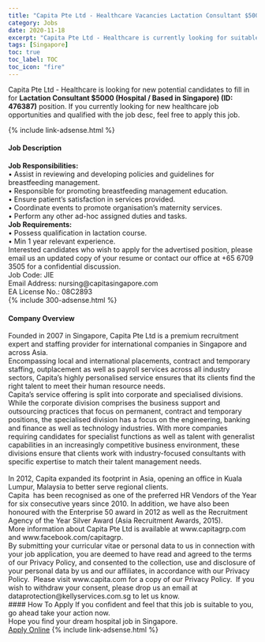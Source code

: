 ```yaml
---
title: "Capita Pte Ltd - Healthcare Vacancies Lactation Consultant $5000 (Hospital / Based in Singapore) (ID: 476387)" 
category: Jobs 
date: 2020-11-18 
excerpt: "Capita Pte Ltd - Healthcare is currently looking for suitable person to fill in the Lactation Consultant $5000 (Hospital / Based in Singapore) (ID: 476387) which positioned at Singapore" 
tags: [Singapore] 
toc: true 
toc_label: TOC 
toc_icon: "fire" 
--- 
```


<p>Capita Pte Ltd - Healthcare is looking for new potential candidates to fill in for <b>Lactation Consultant $5000 (Hospital / Based in Singapore) (ID: 476387)</b> position. If you currently looking for new healthcare job opportunities and qualified with the job desc, feel free to apply this job.
</p>{% include link-adsense.html %} 
<div><div><div><h4>Job Description</h4></div></div><div><div><span><div><div><strong>Job Responsibilities:</strong><br>&#8226; Assist in reviewing and developing policies and guidelines for breastfeeding management.<br>&#8226; Responsible for promoting breastfeeding management education.<br>&#8226; Ensure patient&#8217;s satisfaction in services provided.<br>&#8226; Coordinate events to promote organisation&#8217;s maternity services.<br>&#8226; Perform any other ad-hoc assigned duties and tasks.</div><div><strong>Job Requirements:</strong><br>&#8226; Possess qualification in lactation course.<br>&#8226; Min 1 year relevant experience.</div><div>Interested candidates who wish to apply for the advertised position, please email us an updated copy of your resume or contact our office at +65 6709 3505 for a confidential discussion.</div><div>Job Code: JIE<br>Email Address: nursing@capitasingapore.com<br>EA License No.: 08C2893</div></div></span></div></div></div> 
{% include 300-adsense.html %} 
<div><div><div><h4>Company Overview</h4></div></div><div><div><span><div><div><div><div>Founded in 2007 in Singapore, Capita Pte Ltd is a premium recruitment expert and staffing provider for international companies in Singapore and across Asia.</div><div>Encompassing local and international placements, contract and temporary staffing, outplacement as well as payroll services across all industry sectors, Capita&#8217;s highly personalised service ensures that its clients find the right talent to meet their human resource needs.</div><div>Capita&#8217;s service offering is split into corporate and specialised divisions. While the corporate division comprises the business support and outsourcing practices that focus on permanent, contract and temporary positions, the specialised division has a focus on the engineering, banking and finance as well as technology industries. With more companies requiring candidates for specialist functions as well as talent with generalist capabilities in an increasingly competitive business environment, these divisions ensure that clients work with industry-focused consultants with specific expertise to match their talent management needs.</div><div><br>In 2012, Capita expanded its footprint in Asia, opening an office in Kuala Lumpur, Malaysia to better serve regional clients.</div><div>Capita&#160; has been recognised as one of the preferred HR Vendors of the Year for six consecutive years since 2010. In addition, we have also been honoured with the Enterprise 50 award in 2012 as well as the Recruitment Agency of the Year Silver Award (Asia Recruitment Awards, 2015).</div><div>More information about Capita Pte Ltd is available at www.capitagrp.com and www.facebook.com/capitagrp.</div></div></div><div>By submitting your curricular vitae or personal data to us in connection with your job application, you are deemed to have read and agreed to the terms of our Privacy Policy, and consented to the collection, use and disclosure of your personal data by us and our affiliates, in accordance with our Privacy Policy.&#160; Please visit www.capita.com for a copy of our Privacy Policy.&#160; If you wish to withdraw your consent, please drop us an email at dataprotection@kellyservices.com.sg to let us know.</div></div></span></div></div></div> 
#### How To Apply 
If you confident and feel that this job is suitable to you, go ahead take your action now. <br/> 
Hope you find your dream hospital job in Singapore. <br/> 
<a href="https://www.jobstreet.com.my/en/job/lactation-consultant-$5000-hospital-based-in-singapore-id:-476387-8174582/origin/sg?jobId=jobstreet-sg-job-8174582&sectionRank=12&token=0~0a32de8f-f2cf-4a2d-8068-5260403b1c7b&fr=SRP%20View%20In%20New%20Ta" class="btn btn--warning" target="_blank" rel="nofollow noopenner">Apply Online</a> 
{% include link-adsense.html %} 